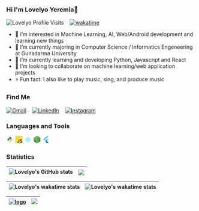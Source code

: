### Hi I'm Lovelyo Yeremia👋

![Lovelyo Profile Visits](https://komarev.com/ghpvc/?username=lovelyormia&color=000000&label=Profile+Visit's) &nbsp;&nbsp;  [![wakatime](https://wakatime.com/badge/user/a9d60328-874e-4664-8b60-f55e1b63defd.svg)](https://wakatime.com/@a9d60328-874e-4664-8b60-f55e1b63defd)

- 👀 I’m interested in Machine Learning, AI, Web/Android development and learning new things
- 🔭 I’m currently majoring in Computer Science / Informatics Engeneering at Gunadarma University
- 🌱 I’m currently learning and developing Python, Javascript and React
- 👯 I’m looking to collaborate on machine learning/web application projects
- ⚡ Fun fact: I also like to play music, sing, and produce music

### Find Me

[<img alt="Gmail" src="https://img.shields.io/badge/Gmail-D14836?style=for-the-badge&logo=gmail&logoColor=white" />](https://mail.google.com/mail/?view=cm&fs=1&to=mokalulovelyo@gmail.com) &nbsp;&nbsp; [<img alt="LinkedIn" src="https://img.shields.io/badge/linkedin-%230077B5.svg?style=for-the-badge&logo=linkedin&logoColor=white"/>](https://linkedin.com/in/lovelyoyrmia) &nbsp;&nbsp; [<img alt="Instagram" src="https://img.shields.io/badge/Instagram-E4405F?style=for-the-badge&logo=instagram&logoColor=white"/>](https://www.instagram.com/lovelyoyrmia)

### Languages and Tools

<code><img height="20" src="https://raw.githubusercontent.com/github/explore/80688e429a7d4ef2fca1e82350fe8e3517d3494d/topics/python/python.png"></code>
<code><img height="20" src="https://raw.githubusercontent.com/github/explore/80688e429a7d4ef2fca1e82350fe8e3517d3494d/topics/javascript/javascript.png"></code>
<code><img height="20" src="https://raw.githubusercontent.com/github/explore/80688e429a7d4ef2fca1e82350fe8e3517d3494d/topics/react/react.png"></code>
<code><img height="20" src="https://raw.githubusercontent.com/github/explore/5c058a388828bb5fde0bcafd4bc867b5bb3f26f3/topics/nodejs/nodejs.png"></code>
<code><img height="20" src="https://raw.githubusercontent.com/github/explore/80688e429a7d4ef2fca1e82350fe8e3517d3494d/topics/flutter/flutter.png"></code>

### Statistics

| ![Lovelyo's GitHub stats](https://github-readme-stats.vercel.app/api?username=lovelyoyrmia&show_icons=true&include_all_commits=true&theme=buefy&hide_border=true)| <a href="https://github.com/anuraghazra/github-readme-stats"><img align="center" src="https://github-readme-stats.vercel.app/api/top-langs/?username=lovelyoyrmia&layout=compact&theme=buefy&hide_border=true" /></a> |
| ------------- | ------------- |

| ![Lovelyo's wakatime stats](https://github-readme-stats.vercel.app/api/wakatime?username=lovelyoyrmia) | ![Lovelyo's wakatime stats](https://github-readme-streak-stats.herokuapp.com/?user=lovelyoyrmia) |
| ------------- | ------------- |

| [<img src="https://wakatime.com/share/@lovelyoyrmia/91d147aa-1a97-4d8b-9be6-7861876b6867.svg" alt="logo" />](https://wakatime.com/@lovelyoyrmia) | [<img src="https://wakatime.com/share/@lovelyoyrmia/4c8b6085-4a4d-4fd0-838f-851faab4c966.svg" />](https://wakatime.com/@lovelyoyrmia) |
| ------------- | ------------- |

    
